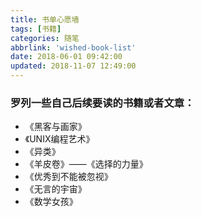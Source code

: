```yaml
---
title: 书单心愿墙
tags: [书籍]
categories: 随笔
abbrlink: 'wished-book-list'
date: 2018-06-01 09:42:00
updated: 2018-11-07 12:49:00
---
```

###  罗列一些自己后续要读的书籍或者文章：

* 《黑客与画家》
* 《UNIX编程艺术》
* 《异类》
* 《羊皮卷》——《选择的力量》
* 《优秀到不能被忽视》
* 《无言的宇宙》
* 《数学女孩》
